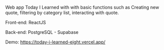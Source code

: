 Web app Today I Learned with with basic functions such as Creating new quote, filtering by category list, interacting with quote.

Front-end: ReactJS

Back-end: PostgreSQL - Supabase

Demo: https://today-i-learned-eight.vercel.app/
